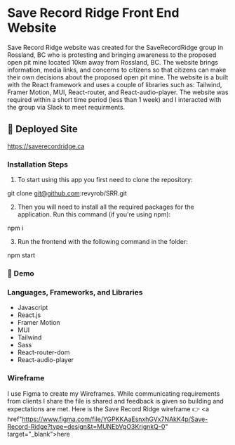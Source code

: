 # Save Record Ridge Front End Website

Save Record Ridge website was created for the SaveRecordRidge group in Rossland, BC who is protesting and bringing awareness to the proposed open pit mine located 10km away from Rossland, BC.  The website brings information, media links, and concerns to citizens so that citizens can make their own decisions about the proposed open pit mine.  The website is a built with the React framework and uses a couple of libraries such as: Tailwind, Framer Motion, MUI, React-router, and React-audio-player.  The website was required within a short time period (less than 1 week) and I interacted with the group via Slack to meet requirments.  

## 🚀 Deployed Site 

<a href="https://saverecordridge.ca" target="_blank">https://saverecordridge.ca</a>

### Installation Steps

1) To start using this app you first need to clone the repository:

git clone git@github.com:revyrob/SRR.git

2) Then you will need to install all the required packages for the application. Run this command (if you're using npm):

npm i

3) Run the frontend with the following command in the folder:

npm start

### 🎥 Demo


### Languages, Frameworks, and Libraries 

- Javascript
- React.js
- Framer Motion
- MUI
- Tailwind
- Sass
- React-router-dom
- React-audio-player

### Wireframe

I use Figma to create my Wireframes.  While communicating requirements from clients I share the file is shared and feedback is given so building and expectations are met.
Here is the Save Record Ridge wireframe 👉 <a href"https://www.figma.com/file/YGPKKAaEsnxhGVx7NAkK4p/Save-Record-Ridge?type=design&t=MUNEbVgO3KrignkQ-0" target="_blank">here</a>

